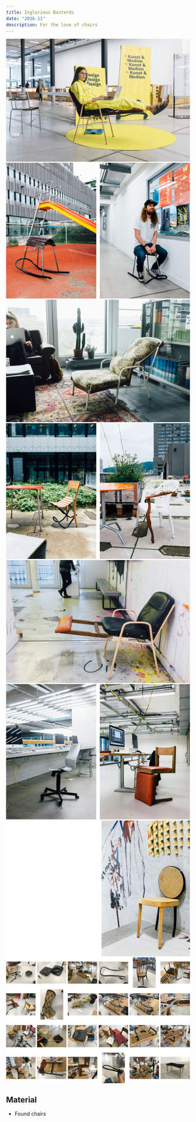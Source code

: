 ```yaml
---
title: Inglorious Basterds
date: "2016-11"
description: For the love of chairs 
---
```

<div class="full">

![](./inglorious-basterds-4.jpg)
![](./inglorious-basterds-1.jpg)
![](./inglorious-basterds-6.jpg)
![](./inglorious-basterds-3.jpg)
![](./inglorious-basterds-7.jpg)
![](./inglorious-basterds-2.jpg)
![](./inglorious-basterds-5.jpg)
![](./inglorious-basterds-8.jpg)

</div>

## Material
- Found chairs


